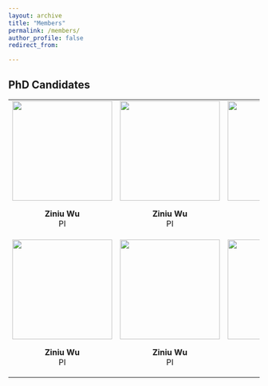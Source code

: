 ```yaml
---
layout: archive
title: "Members"
permalink: /members/
author_profile: false
redirect_from:

---
```


## PhD Candidates

<html>
    <table style="margin-left: auto; margin-right: auto; border: none">
        <tr>
            <td>
                <div align="center" id="member">
                <img src="/site/images/p7.png" width="200px">
                <p>
                <div align="center"><b>Ziniu Wu</b></div>
                <div align="center">PI</div> 
                </p>
                </div>
            </td>
            <td>
                <div align="center" id="member">
                <img src="/site/images/p7.png" width="200px">
                <p>
                <div align="center"><b>Ziniu Wu</b></div>
                <div align="center">PI</div> 
                </p>
                </div>
            </td>
            <td>
                <div align="center" id="member">
                <img src="/site/images/p7.png" width="200px">
                <p>
                <div align="center"><b>Ziniu Wu</b></div>
                <div align="center">PI</div> 
                </p>
                </div>
            </td>
        </tr>
        <tr>
            <td>
                <div align="center" id="member">
                <img src="/site/images/p7.png" width="200px">
                <p>
                <div align="center"><b>Ziniu Wu</b></div>
                <div align="center">PI</div> 
                </p>
                </div>
            </td>
            <td>
                <div align="center" id="member">
                <img src="/site/images/p7.png" width="200px">
                <p>
                <div align="center"><b>Ziniu Wu</b></div>
                <div align="center">PI</div> 
                </p>
                </div>
            </td>
            <td>
                <div align="center" id="member">
                <img src="/site/images/p7.png" width="200px">
                <p>
                <div align="center"><b>Ziniu Wu</b></div>
                <div align="center">PI</div> 
                </p>
                </div>
            </td>
        </tr>
    </table>
</html>
